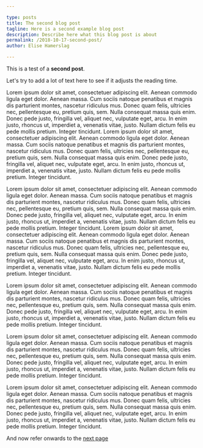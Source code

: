 ```yaml
---

type: posts
title: The second blog post
tagline: Here is a second example blog post
description: Describe here what this blog post is about
permalink: /2018-10-17-second-post/
author: Elise Hamerslag

---
```


This is a test of a **second post**.

Let's try to add a lot of text here to see if it adjusts the reading
time.

Lorem ipsum dolor sit amet, consectetuer adipiscing elit. Aenean
commodo ligula eget dolor. Aenean massa. Cum sociis natoque penatibus
et magnis dis parturient montes, nascetur ridiculus mus. Donec quam
felis, ultricies nec, pellentesque eu, pretium quis, sem. Nulla
consequat massa quis enim. Donec pede justo, fringilla vel, aliquet
nec, vulputate eget, arcu. In enim justo, rhoncus ut, imperdiet a,
venenatis vitae, justo. Nullam dictum felis eu pede mollis
pretium. Integer tincidunt. Lorem ipsum dolor sit amet, consectetuer
adipiscing elit. Aenean commodo ligula eget dolor. Aenean massa. Cum
sociis natoque penatibus et magnis dis parturient montes, nascetur
ridiculus mus. Donec quam felis, ultricies nec, pellentesque eu,
pretium quis, sem. Nulla consequat massa quis enim. Donec pede justo,
fringilla vel, aliquet nec, vulputate eget, arcu. In enim justo,
rhoncus ut, imperdiet a, venenatis vitae, justo. Nullam dictum felis
eu pede mollis pretium. Integer tincidunt.

Lorem ipsum dolor sit amet, consectetuer adipiscing elit. Aenean
commodo ligula eget dolor. Aenean massa. Cum sociis natoque penatibus
et magnis dis parturient montes, nascetur ridiculus mus. Donec quam
felis, ultricies nec, pellentesque eu, pretium quis, sem. Nulla
consequat massa quis enim. Donec pede justo, fringilla vel, aliquet
nec, vulputate eget, arcu. In enim justo, rhoncus ut, imperdiet a,
venenatis vitae, justo. Nullam dictum felis eu pede mollis
pretium. Integer tincidunt. Lorem ipsum dolor sit amet, consectetuer
adipiscing elit. Aenean commodo ligula eget dolor. Aenean massa. Cum
sociis natoque penatibus et magnis dis parturient montes, nascetur
ridiculus mus. Donec quam felis, ultricies nec, pellentesque eu,
pretium quis, sem. Nulla consequat massa quis enim. Donec pede justo,
fringilla vel, aliquet nec, vulputate eget, arcu. In enim justo,
rhoncus ut, imperdiet a, venenatis vitae, justo. Nullam dictum felis
eu pede mollis pretium. Integer tincidunt.

Lorem ipsum dolor sit amet, consectetuer adipiscing elit. Aenean
commodo ligula eget dolor. Aenean massa. Cum sociis natoque penatibus
et magnis dis parturient montes, nascetur ridiculus mus. Donec quam
felis, ultricies nec, pellentesque eu, pretium quis, sem. Nulla
consequat massa quis enim. Donec pede justo, fringilla vel, aliquet
nec, vulputate eget, arcu. In enim justo, rhoncus ut, imperdiet a,
venenatis vitae, justo. Nullam dictum felis eu pede mollis
pretium. Integer tincidunt.

Lorem ipsum dolor sit amet, consectetuer adipiscing elit. Aenean
commodo ligula eget dolor. Aenean massa. Cum sociis natoque penatibus
et magnis dis parturient montes, nascetur ridiculus mus. Donec quam
felis, ultricies nec, pellentesque eu, pretium quis, sem. Nulla
consequat massa quis enim. Donec pede justo, fringilla vel, aliquet
nec, vulputate eget, arcu. In enim justo, rhoncus ut, imperdiet a,
venenatis vitae, justo. Nullam dictum felis eu pede mollis
pretium. Integer tincidunt.

Lorem ipsum dolor sit amet, consectetuer adipiscing elit. Aenean
commodo ligula eget dolor. Aenean massa. Cum sociis natoque penatibus
et magnis dis parturient montes, nascetur ridiculus mus. Donec quam
felis, ultricies nec, pellentesque eu, pretium quis, sem. Nulla
consequat massa quis enim. Donec pede justo, fringilla vel, aliquet
nec, vulputate eget, arcu. In enim justo, rhoncus ut, imperdiet a,
venenatis vitae, justo. Nullam dictum felis eu pede mollis
pretium. Integer tincidunt.

And now refer onwards to the [next page](/about/)